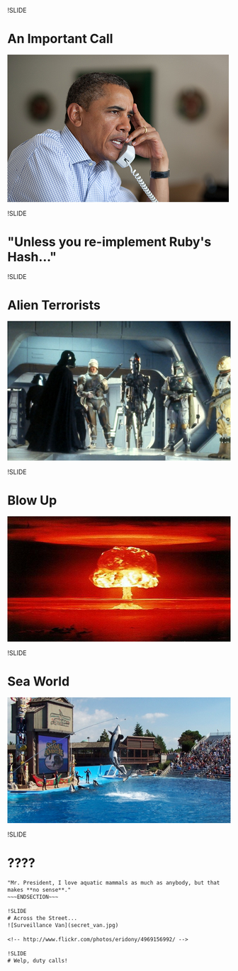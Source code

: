 !SLIDE
# An Important Call
![Call from the President](presidential_call.jpg)

!SLIDE
# "Unless you re-implement Ruby's Hash..."

!SLIDE
# Alien Terrorists
![Alien Terrorists](../img/alien_terrorists.jpg)

!SLIDE
# Blow Up
![Mushroom Cloud](../img/mushroom_cloud.jpg)

!SLIDE
# Sea World
![Sea World](../img/sea_world.jpg)

!SLIDE
# ????

~~~SECTION:notes~~~
"Mr. President, I love aquatic mammals as much as anybody, but that makes **no sense**."
~~~ENDSECTION~~~

!SLIDE
# Across the Street...
![Surveillance Van](secret_van.jpg)

<!-- http://www.flickr.com/photos/eridony/4969156992/ -->

!SLIDE
# Welp, duty calls!
